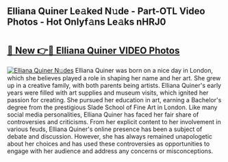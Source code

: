 ## Elliana Quiner Le𝚊ked N𝚞de - Part-OTL Video Photos - Hot Onlyf𝚊ns Le𝚊ks nHRJ0

# <h2><a href="http://ac48068.deff.icu/?id=Elliana+Quiner">🔗 New 👉🔴 Elliana Quiner VIDEO Photos</a></h2>

[![Elliana Quiner N𝚞des](https://i.imgur.com/rIISA9y.gif)](http://ac48068.deff.icu/?id=Elliana+Quiner)
Elliana Quiner was born on a nice day in London, which she believes played a role in shaping her name and her art. She grew up in a creative family, with both parents being artists. Elliana Quiner's early years were filled with art supplies and museum visits, which ignited her passion for creating. She pursued her education in art, earning a Bachelor's degree from the prestigious Slade School of Fine Art in London. Like many social media personalities, Elliana Quiner has faced her fair share of controversies and criticisms. From her explicit content to her involvement in various feuds, Elliana Quiner's online presence has been a subject of debate and discussion. However, she has always remained unapologetic about her choices and has used these controversies as opportunities to engage with her audience and address any concerns or misconceptions.

